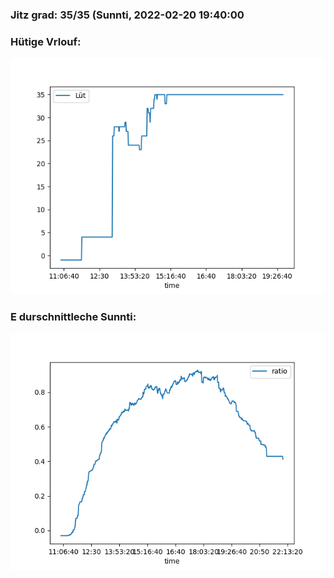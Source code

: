 ### Jitz grad: 35/35 (Sunnti, 2022-02-20 19:40:00

### Hütige Vrlouf:
![Graph](Today.png)

### E durschnittleche Sunnti:
![Graph](Sunnti.png)